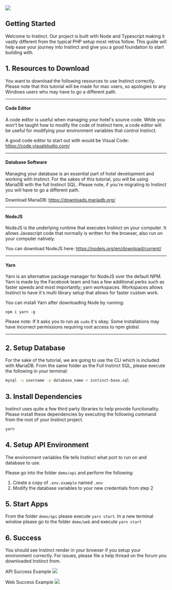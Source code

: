 <img src="https://i.imgur.com/gOi5doh.png"/>

## Getting Started
Welcome to Instinct.  Our project is built with Node and Typescript making it vastly different from the typical PHP setup most retros follow.
This guide will help ease your journey into Instinct and give you a good foundation to start building with.

## 1. Resources to Download
You want to download the following resources to use Instinct correctly.  Please note that this tutorial will be made for mac users, so apologies
to any Windows users who may have to go a different path.
<hr/>

#### Code Editor
A code editor is useful when managing your hotel's source code.  While you won't be taught how to modify the code of Instinct here,
a code editor will be useful for modifying your environment variables that control Instinct.

A good code editor to start out with would be Visual Code: https://code.visualstudio.com/
<hr/>

#### Database Software
Managing your database is an essential part of hotel development and working with Instinct.  For the sakes of this tutorial, you will 
be using MariaDB with the full Instinct SQL.  Please note, if you're migrating to Instinct you will have to go a different path.

Download MariaDB: https://downloads.mariadb.org/

<hr/>

#### NodeJS
NodeJS is the underlying runtime that executes Instinct on your computer.  It allows Javascript code that normally is written for the browser,
also run on your computer natively.  

You can download NodeJS here: https://nodejs.org/en/download/current/
<hr/>

#### Yarn
Yarn is an alternative package manager for NodeJS over the default NPM.  Yarn is made by the Facebook team and has a few additional perks
such as faster speeds and most importantly; yarn workspaces.  Workspaces allows Instinct to have it's multi library setup that allows for
faster custom work.

You can install Yarn after downloading Node by running:
 ```
npm i yarn -g
 ```
Please note: If it asks you to run as `sudo` it's okay.  Some installations may have incorrect permissions requiring root access to npm globsl.
<hr />

## 2. Setup Database
For the sake of the tutorial, we are going to use the CLI which is included with MariaDB.  From the same folder as
the Full Instinct SQL, please execute the following in your terminal:
```bash
mysql -u username -p database_name < instinct-base.sql
```

## 3. Install Dependencies
Instinct uses quite a few third party libraries to help provide functionality.  Please install these dependencies by executing the following
command from the root of your Instinct project.
```bash
yarn
```

## 4. Setup API Environment
The environment variables file tells Instinct what port to run on and database to use.

Please go into the folder `demo/api` and perform the following:
1. Create a copy of `.env.example` named `.env` 
2. Modify the database variables to your new credentials from step 2

## 5. Start Apps
From the folder `demo/api` please execute `yarn start`.  In a new terminal window please go to the folder `demo/web` and execute
`yarn start`

## 6. Success
You should see Instinct render in your browser if you setup your environment correctly.  For issues, please file a help thread on the forum
you downloaded Instinct from.

API Success Example
<img src="https://i.imgur.com/A5d7yO6.png" />

Web Success Example
<img src="https://i.imgur.com/QU6awJ1.png" />
